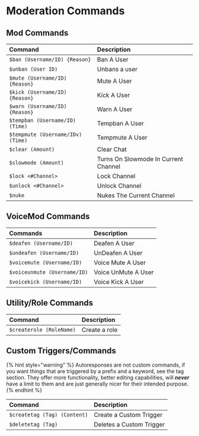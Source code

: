 # Moderation Commands

## Mod Commands

| Command | Description |
| :--- | :--- |
| `$ban (Username/ID) {Reason}` | Ban A User |
| `$unban (User ID)` | Unbans a user |
| `$mute (Username/ID) {Reason}` | Mute A User |
| `$kick (Username/ID) {Reason}` | Kick A User |
| `$warn (Username/ID) {Reason}` | Warn A User |
| `$tempban (Username/ID) (Time)` | Tempban A User |
| `$tempmute (Username/IDv) (Time)` | Tempmute A User |
| `$clear (Amount)` | Clear Chat  |
| `$slowmode (Amount)` | Turns On Slowmode In Current Channel |
| `$lock <#Channel>` | Lock Channel |
| `$unlock <#Channel>` | Unlock Channel |
| `$nuke` | Nukes The Current Channel |

## VoiceMod Commands

| Commands | Description |
| :--- | :--- |
| `$deafen (Username/ID)` | Deafen A User |
| `$undeafen (Username/ID)` | UnDeafen A User |
| `$voicemute (Username/ID)` | Voice Mute A User |
| `$voiceunmute (Username/ID)` | Voice UnMute A User |
| `$voicekick (Username/ID)` | Voice Kick A User |

## Utility/Role Commands

| Command | Description |
| :--- | :--- |
| `$createrole (RoleName)` | Create a role |

## Custom Triggers/Commands

{% hint style="warning" %}
Autoresponses are not custom commands, if you want things that are triggered by a prefix and a keyword, see the tag section. They offer more functionality, better editing capabilities, will _**never**_ have a limit to them and are just generally nicer for their intended purpose.
{% endhint %}

| Command | Description |
| :--- | :--- |
| `$createtag (Tag) (Content)` | Create a Custom Trigger |
| `$deletetag (Tag)` | Deletes a Custom Trigger |



